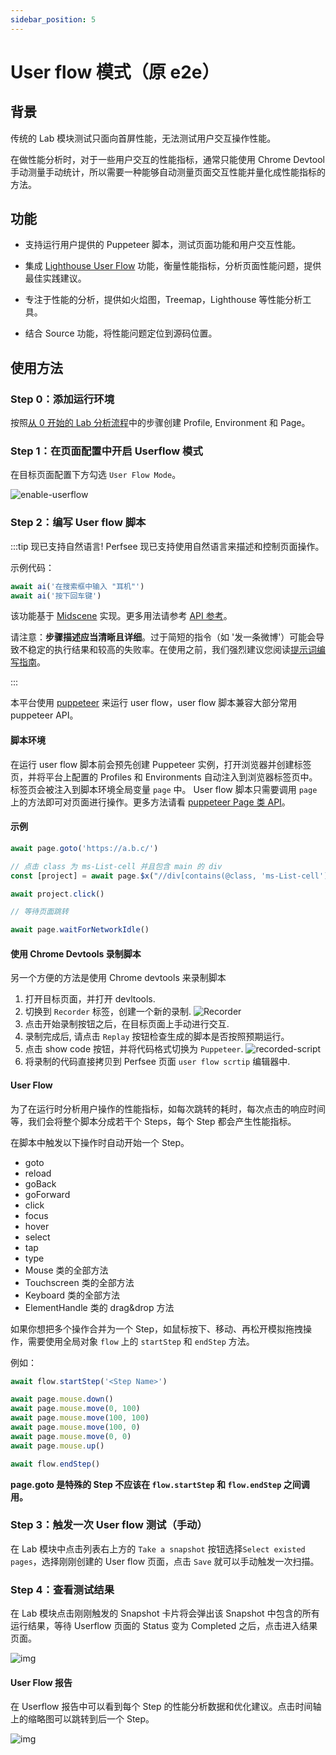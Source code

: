 ```yaml
---
sidebar_position: 5
---
```


# User flow 模式（原 e2e）

## 背景

传统的 Lab 模块测试只面向首屏性能，无法测试用户交互操作性能。

在做性能分析时，对于一些用户交互的性能指标，通常只能使用 Chrome Devtool 手动测量手动统计，所以需要一种能够自动测量页面交互性能并量化成性能指标的方法。

## 功能

- 支持运行用户提供的 Puppeteer 脚本，测试页面功能和用户交互性能。

- 集成 [Lighthouse User Flow](https://web.dev/lighthouse-user-flows/) 功能，衡量性能指标，分析页面性能问题，提供最佳实践建议。
- 专注于性能的分析，提供如火焰图，Treemap，Lighthouse 等性能分析工具。
- 结合 Source 功能，将性能问题定位到源码位置。

## 使用方法

### Step 0：添加运行环境

按照[从 0 开始的 Lab 分析流程](./get-started)中的步骤创建 Profile, Environment 和 Page。

### Step 1：在页面配置中开启 Userflow 模式

在目标页面配置下方勾选 `User Flow Mode`。

![enable-userflow](/settings/enable-userflow.png)

### Step 2：编写 User flow 脚本

:::tip 现已支持自然语言!
Perfsee 现已支持使用自然语言来描述和控制页面操作。

示例代码：

```ts
await ai('在搜索框中输入 "耳机"')
await ai('按下回车键')
```

该功能基于 [Midscene](https://midscenejs.com/zh) 实现。更多用法请参考 [API 参考](https://midscenejs.com/zh/api.html)。

请注意：**步骤描述应当清晰且详细**。过于简短的指令（如 '发一条微博'）可能会导致不稳定的执行结果和较高的失败率。在使用之前，我们强烈建议您阅读[提示词编写指南](https://midscenejs.com/zh/prompting-tips.html)。

:::

本平台使用 [puppeteer](https://github.com/puppeteer/puppeteer) 来运行 user flow，user flow 脚本兼容大部分常用 puppeteer API。

#### 脚本环境

在运行 user flow 脚本前会预先创建 Puppeteer 实例，打开浏览器并创建标签页，并将平台上配置的 Profiles 和 Environments 自动注入到浏览器标签页中。标签页会被注入到脚本环境全局变量 `page` 中。 User flow 脚本只需要调用 `page` 上的方法即可对页面进行操作。更多方法请看 [puppeteer Page 类 API](https://pptr.dev/api/puppeteer.page)。

#### 示例

```javascript
await page.goto('https://a.b.c/')

// 点击 class 为 ms-List-cell 并且包含 main 的 div
const [project] = await page.$x("//div[contains(@class, 'ms-List-cell') and contains(., 'main')]")

await project.click()

// 等待页面跳转

await page.waitForNetworkIdle()
```

#### 使用 Chrome Devtools 录制脚本

另一个方便的方法是使用 Chrome devtools 来录制脚本

1. 打开目标页面，并打开 devltools.
2. 切换到 `Recorder` 标签，创建一个新的录制.
   ![Recorder](/lab/chrome-recorder.png)
3. 点击开始录制按钮之后，在目标页面上手动进行交互.
4. 录制完成后, 请点击 `Replay` 按钮检查生成的脚本是否按照预期运行。
5. 点击 show code 按钮，并将代码格式切换为 `Puppeteer`.
   ![recorded-script](/lab/recorded-script.png)
6. 将录制的代码直接拷贝到 Perfsee 页面 `user flow scrtip` 编辑器中.

#### User Flow

为了在运行时分析用户操作的性能指标，如每次跳转的耗时，每次点击的响应时间等，我们会将整个脚本分成若干个 Steps，每个 Step 都会产生性能指标。

在脚本中触发以下操作时自动开始一个 Step。

- goto
- reload
- goBack
- goForward
- click
- focus
- hover
- select
- tap
- type
- Mouse 类的全部方法
- Touchscreen 类的全部方法
- Keyboard 类的全部方法
- ElementHandle 类的 drag&drop 方法

如果你想把多个操作合并为一个 Step，如鼠标按下、移动、再松开模拟拖拽操作，需要使用全局对象 `flow` 上的 `startStep` 和 `endStep` 方法。

例如：

```javascript
await flow.startStep('<Step Name>')

await page.mouse.down()
await page.mouse.move(0, 100)
await page.mouse.move(100, 100)
await page.mouse.move(100, 0)
await page.mouse.move(0, 0)
await page.mouse.up()

await flow.endStep()
```

**page.goto 是特殊的 Step 不应该在 `flow.startStep` 和 `flow.endStep` 之间调用。**

### Step 3：触发一次 User flow 测试（手动）

在 Lab 模块中点击列表右上方的 `Take a snapshot` 按钮选择`Select existed pages`，选择刚刚创建的 User flow 页面，点击 `Save` 就可以手动触发一次扫描。

### Step 4：查看测试结果

在 Lab 模块点击刚刚触发的 Snapshot 卡片将会弹出该 Snapshot 中包含的所有运行结果，等待 Userflow 页面的 Status 变为 Completed 之后，点击进入结果页面。

![img](/lab/e2e-take-snapshot-detail.png)

#### User Flow 报告

在 Userflow 报告中可以看到每个 Step 的性能分析数据和优化建议。点击时间轴上的缩略图可以跳转到后一个 Step。

![img](/lab/e2e-report-userflow.png)
